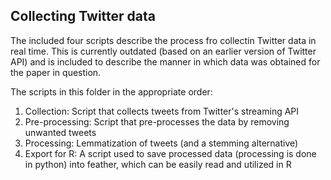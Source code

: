 ## Collecting Twitter data

The included four scripts describe the process fro collectin Twitter data in real time.
This is currently outdated (based on an earlier version of Twitter API) and is included to describe the manner in which data was obtained for the paper in question.

The scripts in this folder in the appropriate order:
1. Collection: Script that collects tweets from Twitter's streaming API
2. Pre-processing: Script that pre-processes the data by removing unwanted tweets
3. Processing: Lemmatization of tweets (and a stemming alternative)
4. Export for R: A script used to save processed data (processing is done in python) into feather, which can be easily read and utilized in R